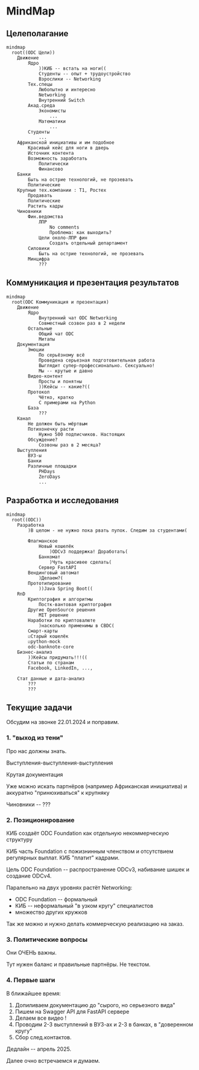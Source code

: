 
# MindMap


## Целеполагание


```mermaid
mindmap
  root((ODC Цели))
    Движение
        Ядро
            ))КИБ -- встать на ноги((
            Студенты -- опыт + трудоустройство
            Взрослики -- Networking
        Тех.спецы
            Любопытно и интересно
            Networking
            Внутренний Switch
        Акад.среда
            Экономисты
                ...
            Математики
                ...
        Студенты
            ...
    Африканской инициативы и им подобное
        Красивый кейс для ноги в дверь
        Источник контента 
        Возможность заработать 
            Политически
            Финансово
    Банки
        Быть на острие технологий, не прозевать
        Политические
    Крупные тех.компании : T1, Ростех
        Продавать
        Политические
        Растить кадры
    Чиновники
        Фин.ведомства
            ЛПР
                No comments
                Проблема: как выходить?
            Цели около-ЛПР фин
                Создать отдельный департамент
        Силовики
            Быть на острие технологий, не прозевать
        Минцифра
            ???
```


## Коммуникация и презентация результатов 

```mermaid
mindmap
  root(ODC Коммуникация и презентация)
    Движение
        Ядро
            Внутренний чат ODC Networking
            Совместный созвон раз в 2 недели
        Остальные
            Общий чат ODC
            Митапы
    Документация
        Эмоции
            По серьёзному всё
            Проведена серьезная подготовительная работа
            Выглядит супер-профессионально. Сексуально!
            Мы -- крутые и давно
        Видео-контент
            Просты и понятны
            ))Кейсы -- какие?((
        Протокол
            Чётко, кратко
            С примерами на Python
        База
            ???
    Канал
        Не должен быть мёртвым
        Потихонечку расти
            Нужно 500 подписчиков. Настоящих
        Обсуждение?
            Созвоны раз в 2 месяца?
    Выступления
        ВУЗ-ы
        Банки
        Различные площадки
            PHDays
            ZeroDays
            ...
```

## Разработка и исследования

```mermaid
mindmap
  root((ODC))
    Разработка
        )В целом - не нужно пока рвать пупок. Следим за студентами(

        Флагманское
            Новый кошелёк
                )ODCv3 поддержка! Доработать(
            Банкомат
                )Чуть красивее сделать(
            Сервер FastAPI
        Вендинговый автомат
            )Делаем?(
        Прототипирование
            ))Java Spring Boot((
    RnD
        Криптография и алгоритмы
            Постк-вантовая криптография
        Другие OpenSource решения
            MIT решение
        Наработки по криптовалюте
            )насколько применимы в CBDC(
        Смарт-карты
        ☑Старый кошелёк
        ☑python-mock
        odc-banknote-core
    Бизнес-анализ
        ))Кейсы придумать!!!((
        Статьи по странам
        Facebook, LinkedIn, ..., 
        
    Стат данные и дата-анализ
        ???
        ???
```


## Текущие задачи

Обсудим на звонке 22.01.2024 и поправим.

### 1. "выход из тени"

Про нас должны знать.

Выступления-выступления-выступления

Крутая документация

Уже можно искать партнёров (например Африканская инициатива)
и аккуратно "принюхиваться" к крупняку

Чиновники -- ???

### 2. Позиционирование

КИБ создаёт ODC Foundation как отдельную некоммерческую структуру

КИБ часть Foundation с пожизнинным членством и отсутствием регулярных выплат. 
КИБ "платит" кадрами.

Цель ODC Foundation -- распространение ODCv3, набивание шишек и создание ODCv4.

Паралельно на двух уровнях растёт Networking:
* ODC Foundation  -- формальный
* КИБ -- неформальный "в узком кругу" специалистов
* множество других кружков

Так же можно и нужно делать коммерческую реализацию на заказ.

### 3. Политические вопросы

Они ОЧЕНЬ важны. 

Тут нужен баланс и правильные партнёры. Не текстом. 

### 4. Первые шаги

В ближайшее время:
1. Допиливаем документацию до "сырого, но серьезного вида"
2. Пишем на Swagger API для FastAPI сервере
2. Делаем все видео !
3. Проводим 2-3 выступлений в ВУЗ-ах и 2-3 в банках, в "доверенном кругу"
4. Сбор след.контактов.

Дедлайн -- апрель 2025.

Далее очно встречаемся и думаем.


